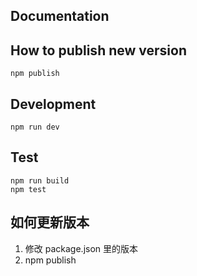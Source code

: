 ## Documentation

## How to publish new version
```
npm publish
```

## Development
```
npm run dev
```

## Test
```
npm run build
npm test
```

## 如何更新版本
1. 修改 package.json 里的版本
2. npm publish